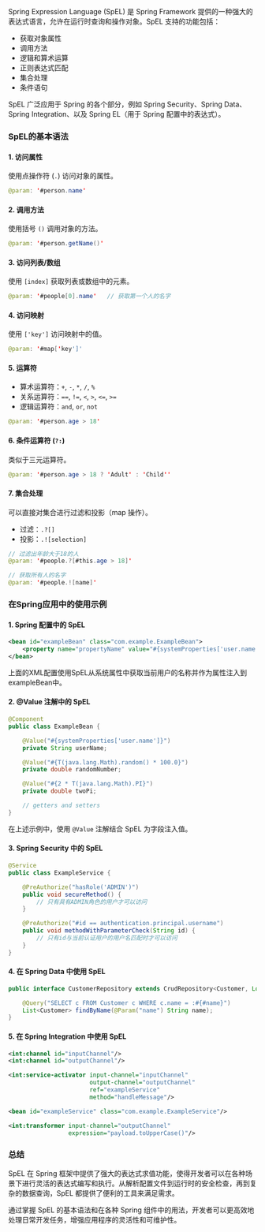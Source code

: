 Spring Expression Language (SpEL) 是 Spring Framework 提供的一种强大的表达式语言，允许在运行时查询和操作对象。SpEL 支持的功能包括：

- 获取对象属性
- 调用方法
- 逻辑和算术运算
- 正则表达式匹配
- 集合处理
- 条件语句

SpEL 广泛应用于 Spring 的各个部分，例如 Spring Security、Spring Data、Spring Integration、以及 Spring EL（用于 Spring 配置中的表达式）。

### SpEL的基本语法

#### 1. 访问属性
使用点操作符 (`.`) 访问对象的属性。

```java
@param: '#person.name'
```

#### 2. 调用方法
使用括号 `()` 调用对象的方法。

```java
@param: '#person.getName()'
```

#### 3. 访问列表/数组
使用 `[index]` 获取列表或数组中的元素。

```java
@param: '#people[0].name'   // 获取第一个人的名字
```

#### 4. 访问映射
使用 `['key']` 访问映射中的值。

```java
@param: '#map['key']'
```

#### 5. 运算符
- 算术运算符：`+`, `-`, `*`, `/`, `%`
- 关系运算符：`==`, `!=`, `<`, `>`, `<=`, `>=`
- 逻辑运算符：`and`, `or`, `not`

```java
@param: '#person.age > 18'
```

#### 6. 条件运算符 (`?:`)
类似于三元运算符。

```java
@param: '#person.age > 18 ? 'Adult' : 'Child''
```

#### 7. 集合处理
可以直接对集合进行过滤和投影（map 操作）。

- 过滤：`.?[]`
- 投影：`.![selection]`

```java
// 过滤出年龄大于18的人
@param: '#people.?[#this.age > 18]'

// 获取所有人的名字
@param: '#people.![name]'
```

### 在Spring应用中的使用示例

#### 1. Spring 配置中的 SpEL

```xml
<bean id="exampleBean" class="com.example.ExampleBean">
    <property name="propertyName" value="#{systemProperties['user.name']}" />
</bean>
```

上面的XML配置使用SpEL从系统属性中获取当前用户的名称并作为属性注入到exampleBean中。

#### 2. @Value 注解中的 SpEL

```java
@Component
public class ExampleBean {

    @Value("#{systemProperties['user.name']}")
    private String userName;

    @Value("#{T(java.lang.Math).random() * 100.0}")
    private double randomNumber;

    @Value("#{2 * T(java.lang.Math).PI}")
    private double twoPi;

    // getters and setters
}
```

在上述示例中，使用 `@Value` 注解结合 SpEL 为字段注入值。

#### 3. Spring Security 中的 SpEL

```java
@Service
public class ExampleService {

    @PreAuthorize("hasRole('ADMIN')")
    public void secureMethod() {
        // 只有具有ADMIN角色的用户才可以访问
    }

    @PreAuthorize("#id == authentication.principal.username")
    public void methodWithParameterCheck(String id) {
        // 只有id与当前认证用户的用户名匹配时才可以访问
    }
}
```

#### 4. 在 Spring Data 中使用 SpEL

```java
public interface CustomerRepository extends CrudRepository<Customer, Long> {

    @Query("SELECT c FROM Customer c WHERE c.name = :#{#name}")
    List<Customer> findByName(@Param("name") String name);
}
```

#### 5. 在 Spring Integration 中使用 SpEL

```xml
<int:channel id="inputChannel"/>
<int:channel id="outputChannel"/>

<int:service-activator input-channel="inputChannel"
                       output-channel="outputChannel"
                       ref="exampleService"
                       method="handleMessage"/>

<bean id="exampleService" class="com.example.ExampleService"/>

<int:transformer input-channel="outputChannel" 
                 expression="payload.toUpperCase()"/>
```

### 总结

SpEL 在 Spring 框架中提供了强大的表达式求值功能，使得开发者可以在各种场景下进行灵活的表达式编写和执行。从解析配置文件到运行时的安全检查，再到复杂的数据查询，SpEL 都提供了便利的工具来满足需求。

通过掌握 SpEL 的基本语法和在各种 Spring 组件中的用法，开发者可以更高效地处理日常开发任务，增强应用程序的灵活性和可维护性。